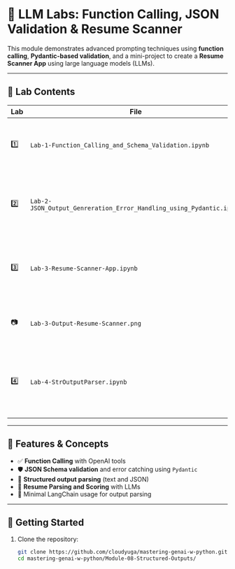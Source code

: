 # 🧪 LLM Labs: Function Calling, JSON Validation & Resume Scanner

This module demonstrates advanced prompting techniques using **function calling**, **Pydantic-based validation**, and a mini-project to create a **Resume Scanner App** using large language models (LLMs).

---

## 📁 Lab Contents

| Lab | File | Description |
|-----|------|-------------|
| 1️⃣ | `Lab-1-Function_Calling_and_Schema_Validation.ipynb` | Introduces OpenAI function calling and JSON schema validation with examples. |
| 2️⃣ | `Lab-2-JSON_Output_Genreration_Error_Handling_using_Pydantic.ipynb` | Uses Pydantic to validate LLM-generated JSON and gracefully handle parsing errors. |
| 3️⃣ | `Lab-3-Resume-Scanner-App.ipynb` | Real-world application where resumes are parsed and extract required information using LLMs. |
| 📷 | `Lab-3-Output-Resume-Scanner.png` | Screenshot of the Resume Scanner application output. |
| 4️⃣ | `Lab-4-StrOutputParser.ipynb` | Demonstrates use of LangChain’s `StrOutputParser` to extract structured strings from LLMs. |

---

## 🧰 Features & Concepts

- ✅ **Function Calling** with OpenAI tools
- 🛡️ **JSON Schema validation** and error catching using `Pydantic`
- 📄 **Structured output parsing** (text and JSON)
- 💼 **Resume Parsing and Scoring** with LLMs
- 🧪 Minimal LangChain usage for output parsing

---

## 🚀 Getting Started

1. Clone the repository:
   ```bash
   git clone https://github.com/cloudyuga/mastering-genai-w-python.git
   cd mastering-genai-w-python/Module-08-Structured-Outputs/
  ```
